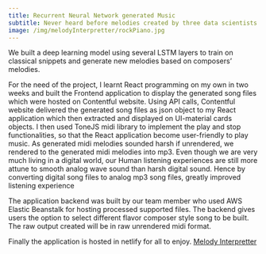 ```yaml
---
title: Recurrent Neural Network generated Music
subtitle: Never heard before melodies created by three data scientists.
image: /img/melodyInterpretter/rockPiano.jpg
---
```




We built a deep learning model using several LSTM layers to train on classical snippets and generate new melodies based on composers’ melodies. 

For the need of the project, I learnt React programming on my own in two weeks and built the Frontend application to display the generated song files which were hosted on Contentful website. Using API calls, Contentful website delivered the generated song files as json object to my React application which then extracted and displayed on UI-material cards objects. I then used ToneJS midi library to implement the play and stop functionalities, so that the React application become user-friendly to play music. As generated midi melodies sounded harsh if unrendered, we rendered to the generated midi melodies into mp3. Even though we are very much living in a digital world, our Human listening experiences are still more attune to smooth analog wave sound than harsh digital sound. Hence by converting digital song files to analog mp3 song files, greatly improved listening experience

The application backend was built by our team member who used AWS Elastic Beanstalk for hosting processed supported files. The backend gives users the option to select different flavor composer style song to be built. The raw output created will be in raw unrendered midi format.

Finally the application is hosted in netlify for all to enjoy. [Melody Interpretter](https://www.melodyinterpretter.com)
